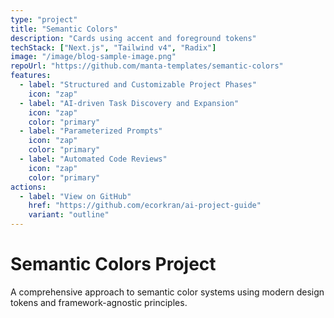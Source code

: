 ```yaml
---
type: "project"
title: "Semantic Colors"
description: "Cards using accent and foreground tokens"
techStack: ["Next.js", "Tailwind v4", "Radix"]
image: "/image/blog-sample-image.png"
repoUrl: "https://github.com/manta-templates/semantic-colors"
features:
  - label: "Structured and Customizable Project Phases"
    icon: "zap"
  - label: "AI-driven Task Discovery and Expansion"
    icon: "zap"
    color: "primary"
  - label: "Parameterized Prompts"
    icon: "zap"
    color: "primary"
  - label: "Automated Code Reviews"
    icon: "zap"
    color: "primary"
actions:
  - label: "View on GitHub"
    href: "https://github.com/ecorkran/ai-project-guide"
    variant: "outline"
---
```


# Semantic Colors Project

A comprehensive approach to semantic color systems using modern design tokens and framework-agnostic principles.